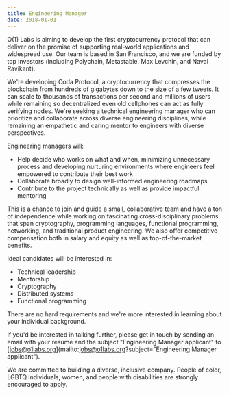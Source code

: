 ```yaml
---
title: Engineering Manager
date: 2018-01-01
---
```

O(1) Labs is aiming to develop the first cryptocurrency protocol that can deliver on the promise of supporting real-world applications and widespread use. Our team is based in San Francisco, and we are funded by top investors (including Polychain, Metastable, Max Levchin, and Naval Ravikant).

We're developing Coda Protocol, a cryptocurrency that compresses the blockchain from hundreds of gigabytes down to the size of a few tweets. It can scale to thousands of transactions per second and millions of users while remaining so decentralized even old cellphones can act as fully verifying nodes. We're seeking a technical engineering manager who can prioritize and collaborate across diverse engineering disciplines, while remaining an empathetic and caring mentor to engineers with diverse perspectives.

Engineering managers will:

* Help decide who works on what and when, minimizing unnecessary process and developing nurturing environments where engineers feel empowered to contribute their best work
* Collaborate broadly to design well-informed engineering roadmaps
* Contribute to the project technically as well as provide impactful mentoring

This is a chance to join and guide a small, collaborative team and have a ton of independence while working on fascinating cross-disciplinary problems that span cryptography, programming languages, functional programming, networking, and traditional product engineering. We also offer competitive compensation both in salary and equity as well as top-of-the-market benefits.

Ideal candidates will be interested in:

* Technical leadership
* Mentorship
* Cryptography
* Distributed systems
* Functional programming

There are no hard requirements and we're more interested in learning about your individual background.

If you'd be interested in talking further, please get in touch by sending an email with your resume and the subject "Engineering Manager applicant" to [jobs@o1labs.org](mailto:jobs@o1labs.org?subject="Engineering Manager applicant").

We are committed to building a diverse, inclusive company. People of color, LGBTQ individuals, women, and people with disabilities are strongly encouraged to apply.

